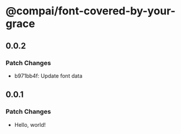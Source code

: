 # @compai/font-covered-by-your-grace

## 0.0.2

### Patch Changes

- b971bb4f: Update font data

## 0.0.1

### Patch Changes

- Hello, world!
